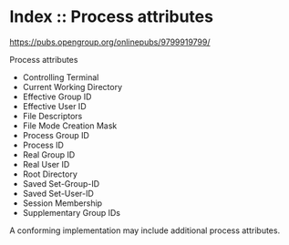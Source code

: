 # Index :: Process attributes

https://pubs.opengroup.org/onlinepubs/9799919799/

Process attributes
- Controlling Terminal
- Current Working Directory
- Effective Group ID
- Effective User ID
- File Descriptors
- File Mode Creation Mask
- Process Group ID
- Process ID
- Real Group ID
- Real User ID
- Root Directory
- Saved Set-Group-ID
- Saved Set-User-ID
- Session Membership
- Supplementary Group IDs

A conforming implementation may include additional process attributes.
